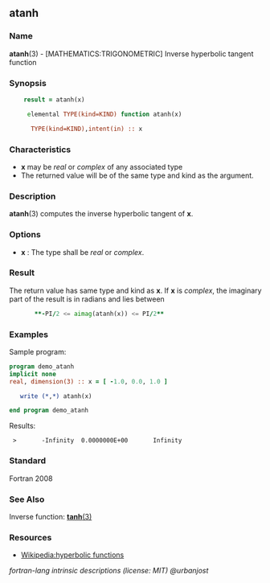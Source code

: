 ## atanh

### **Name**

**atanh**(3) - \[MATHEMATICS:TRIGONOMETRIC\] Inverse hyperbolic tangent function

### **Synopsis**

```fortran
    result = atanh(x)
```

```fortran
     elemental TYPE(kind=KIND) function atanh(x)

      TYPE(kind=KIND),intent(in) :: x
```

### **Characteristics**

- **x** may be _real_ or _complex_ of any associated type
- The returned value will be of the same type and kind as the argument.

### **Description**

**atanh**(3) computes the inverse hyperbolic tangent of **x**.

### **Options**

- **x**
  : The type shall be _real_ or _complex_.

### **Result**

The return value has same type and kind as **x**. If **x** is _complex_, the
imaginary part of the result is in radians and lies between

```fortran
       **-PI/2 <= aimag(atanh(x)) <= PI/2**
```

### **Examples**

Sample program:

```fortran
program demo_atanh
implicit none
real, dimension(3) :: x = [ -1.0, 0.0, 1.0 ]

   write (*,*) atanh(x)

end program demo_atanh
```

Results:

```text
 >       -Infinity  0.0000000E+00       Infinity
```

### **Standard**

Fortran 2008

### **See Also**

Inverse function: [**tanh**(3)](#tanh)

### **Resources**

- [Wikipedia:hyperbolic functions](https://en.wikipedia.org/wiki/Hyperbolic_functions)

_fortran-lang intrinsic descriptions (license: MIT) \@urbanjost_
